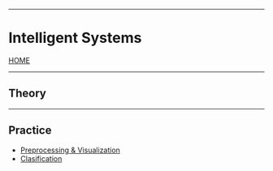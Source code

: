 
---
# Intelligent Systems

[HOME](../../README.md)

---
## Theory

---
## Practice
- [Preprocessing & Visualization](data/Lab2.md)
- [Clasification](data/Lab3.md)